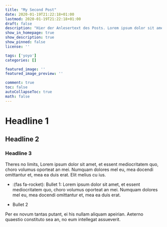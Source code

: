 ```yaml
---
title: "My Second Post"
date: 2020-01-19T21:22:18+01:00
lastmod: 2020-01-19T21:22:18+01:00
draft: false
description: "Hier der Anlesertext des Posts. Lorem ipsum dolor sit amet, et essent mediocritatem quo, choro volumus oporteat an mei. Numquam dolores mel eu, mea docendi omittantur et, mea ea duis erat. Elit melius cu ius. "
show_in_homepage: true
show_description: true
show_pinned: false
license: ''

tags: ['yoyo']
categories: []

featured_image: ''
featured_image_preview: ''

comment: true
toc: false
autoCollapseToc: true
math: false
---
```


<!--more-->

# Headline 1
## Headline 2
### Headline 3

Theres no limits, Lorem ipsum dolor sit amet, et essent mediocritatem quo, choro volumus oporteat an mei. Numquam dolores mel eu, mea docendi omittantur et, mea ea duis erat. Elit melius cu ius. 

* :(fas fa-rocket): Bullet 1: Lorem ipsum dolor sit amet, et essent mediocritatem quo, choro volumus oporteat an mei. Numquam dolores mel eu, mea docendi omittantur et, mea ea duis erat.

- Bullet 2

Per ex novum tantas putant, ei his nullam aliquam apeirian. Aeterno quaestio constituto sea an, no eum intellegat assueverit.
